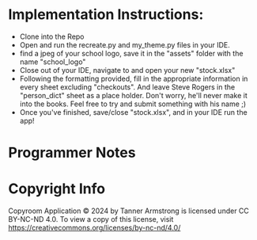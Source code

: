 # Implementation Instructions:

* Clone into the Repo
* Open and run the recreate.py and my_theme.py files in your IDE.
* find a jpeg of your school logo, save it in the "assets" folder with the name "school_logo"
* Close out of your IDE, navigate to and open your new "stock.xlsx"
* Following the formatting provided, fill in the appropriate information in every sheet excluding "checkouts". And leave Steve Rogers in the "person_dict" sheet as a place holder. Don't worry, he'll never make it into the books. Feel free to try and submit something with his name ;)
* Once you've finished, save/close "stock.xlsx", and in your IDE run the app!

# Programmer Notes



# Copyright Info
Copyroom Application © 2024 by Tanner Armstrong is licensed under CC BY-NC-ND 4.0. To view a copy of this license, visit https://creativecommons.org/licenses/by-nc-nd/4.0/
